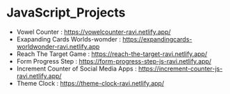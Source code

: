 # JavaScript_Projects
* Vowel Counter : https://vowelcounter-ravi.netlify.app/
* Exapanding Cards Worlds-womder : https://expandingcards-worldwonder-ravi.netlify.app
* Reach The Target Game : https://reach-the-target-ravi.netlify.app/
* Form Progress Step : https://form-progress-step-js-ravi.netlify.app/
* Increment Counter of Social Media Apps : https://increment-counter-js-ravi.netlify.app/
* Theme Clock : https://theme-clock-ravi.netlify.app/
